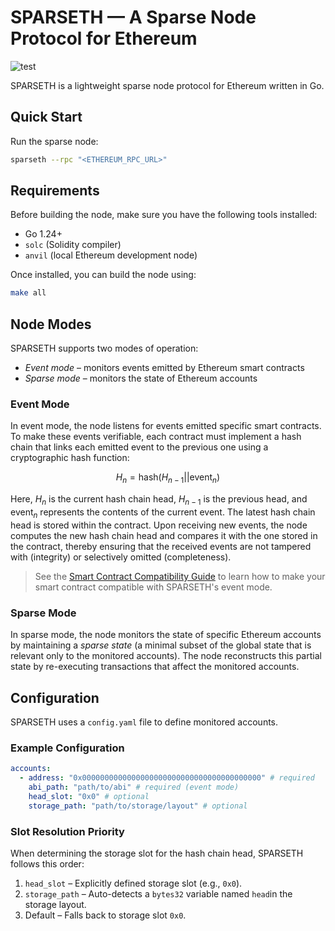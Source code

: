 # SPARSETH — A Sparse Node Protocol for Ethereum

![test](https://github.com/pslowak/sparseth/actions/workflows/go-test.yml/badge.svg)

SPARSETH is a lightweight sparse node protocol for Ethereum written in Go.

## Quick Start

Run the sparse node:

```bash
sparseth --rpc "<ETHEREUM_RPC_URL>"
```

## Requirements

Before building the node, make sure you have the following tools installed:
- Go 1.24+
- `solc` (Solidity compiler)
- `anvil` (local Ethereum development node)

Once installed, you can build the node using:

```bash
make all
```

## Node Modes

SPARSETH supports two modes of operation:
- _Event mode_ – monitors events emitted by Ethereum smart contracts
- _Sparse mode_ – monitors the state of Ethereum accounts

### Event Mode

In event mode, the node listens for events emitted specific smart contracts. To make these events verifiable, each
contract must implement a hash chain that links each emitted event to the previous one using a cryptographic hash 
function:

$$H_n = \mathrm{hash}(H_{n-1}||\mathrm{event}_n)$$

Here, $H_n$ is the current hash chain head, $H_{n-1}$ is the previous head, and $\mathrm{event}_n$ represents the 
contents of the current event. The latest hash chain head is stored within the contract. Upon receiving new events, the
node computes the new hash chain head and compares it with the one stored in the contract, thereby ensuring that the
received events are not tampered with (integrity) or selectively omitted (completeness).

> See the [Smart Contract Compatibility Guide](https://github.com/pslowak/sparseth/wiki/Smart-Contract-Compatibility-Guide) 
to learn how to make your smart contract compatible with SPARSETH's event mode.

### Sparse Mode

In sparse mode, the node monitors the state of specific Ethereum accounts by maintaining a _sparse state_ (a minimal
subset of the global state that is relevant only to the monitored accounts). The node reconstructs this partial state by 
re-executing transactions that affect the monitored accounts. 

## Configuration

SPARSETH uses a `config.yaml` file to define monitored accounts.

### Example Configuration

```yaml
accounts:
  - address: "0x0000000000000000000000000000000000000000" # required
    abi_path: "path/to/abi" # required (event mode)
    head_slot: "0x0" # optional
    storage_path: "path/to/storage/layout" # optional
```

### Slot Resolution Priority

When determining the storage slot for the hash chain head, SPARSETH follows this order:

1. `head_slot` – Explicitly defined storage slot (e.g., `0x0`).
2. `storage_path` – Auto-detects a `bytes32` variable named `head`in the storage layout.
3. Default – Falls back to storage slot `0x0`.
